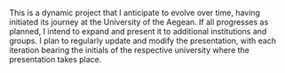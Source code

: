 This is a dynamic project that I anticipate to evolve over time, having initiated its journey at the University of the Aegean. 
If all progresses as planned, I intend to expand and present it to additional institutions and groups. 
I plan to regularly update and modify the presentation, with each iteration bearing the initials of the respective university where the presentation takes place.
